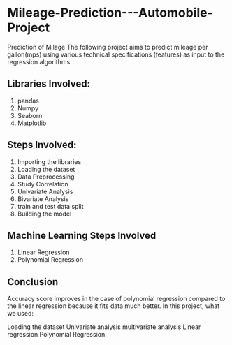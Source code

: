 # Mileage-Prediction---Automobile-Project
Prediction of Milage The following project aims to predict mileage per gallon(mps) using various technical specifications (features) as input to the regression algorithms

## Libraries Involved:
1. pandas
2. Numpy
3. Seaborn
4. Matplotlib

## Steps Involved:
1. Importing the libraries
2. Loading the dataset
3. Data Preprocessing
4. Study Correlation
5. Univariate Analysis
6. Bivariate Analysis
7. train and test data split
8. Building the model

## Machine Learning Steps Involved
1. Linear Regression
2. Polynomial Regression

## Conclusion
Accuracy score improves in the case of polynomial regression compared to the linear regression because it fits data much better. In this project, what we used:

Loading the dataset
Univariate analysis
multivariate analysis
Linear regression
Polynomial Regression
